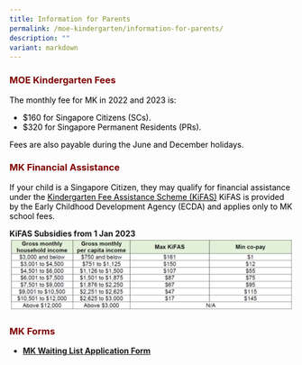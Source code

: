 ```yaml
---
title: Information for Parents
permalink: /moe-kindergarten/information-for-parents/
description: ""
variant: markdown
---
```

<h3 style="text-align: justify;"><strong><span style="color: #800000;">MOE Kindergarten Fees</span></strong></h3>

<p><span style="color: #000000;">The monthly fee for MK in 2022 and 2023 is:</span></p>
<ul>
<li><span style="color: #000000;">$160 for Singapore Citizens (SCs).</span></li>
<li><span style="color: #000000;">$320 for Singapore Permanent Residents (PRs).</span></li>
</ul>
<p><span style="color: #000000;">Fees are also payable during the June and December holidays.</span></p>

<h3 style="text-align: justify;"><strong><span style="color: #800000;">MK Financial Assistance</span></strong></h3>

<p><span style="color: #000000;">If your child is a Singapore Citizen, they may qualify for financial assistance under the&nbsp;<a style="color: #000000;" href="https://www.ecda.gov.sg/parents/subsidies-financial-assistance#KIFAS" target="_blank"><u>Kindergarten Fee Assistance Scheme (KiFAS)</u></a> KiFAS is provided by the Early Childhood Development Agency (ECDA) and applies only to MK school fees.</span></p>

**KiFAS Subsidies from 1 Jan 2023**
![](/images/MK%20Fee1.png)

<h3 style="text-align: justify;"><strong><span style="color: #800000;">MK Forms</span></strong></h3>
<ul>
<li><a target="_blank" href="https://form.gov.sg/65e15f103c61c0ff3c4101e5"><strong>MK Waiting List Application Form</strong></a></li>
</ul>